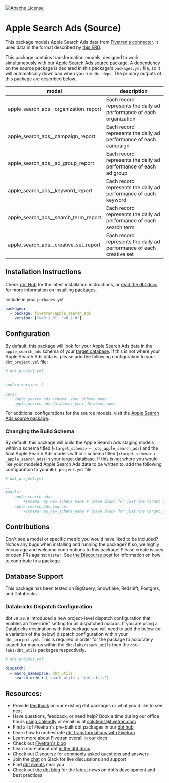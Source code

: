 [![Apache License](https://img.shields.io/badge/License-Apache%202.0-blue.svg)](https://opensource.org/licenses/Apache-2.0)
# Apple Search Ads (Source) 

This package models Apple Search Ads data from [Fivetran's connector](https://fivetran.com/docs/applications/apple-search-ads). It uses data in the format described by [this ERD](https://fivetran.com/docs/applications/apple-search-ads/#schemainformation).

This package contains transformation models, designed to work simultaneously with our [Apple Search Ads source package](https://github.com/fivetran/dbt_apple_search_ads_source). A dependency on the source package is declared in this package's `packages.yml` file, so it will automatically download when you run `dbt deps`. The primary outputs of this package are described below.

| **model**                    | **description**                                                                                                        |
| ---------------------------- | ---------------------------------------------------------------------------------------------------------------------- |
| apple_search_ads__organization_report        | Each record represents the daily ad performance of each organization |
| apple_search_ads__campaign_report        | Each record represents the daily ad performance of each campaign |
| apple_search_ads__ad_group_report     | Each record represents the daily ad performance of each ad group |
| apple_search_ads__keyword_report    | Each record represents the daily ad performance of each keyword |
| apple_search_ads__search_term_report    | Each record represents the daily ad performance of each search term |
| apple_search_ads__creative_set_report    | Each record represents the daily ad performance of each creative set |

## Installation Instructions

Check [dbt Hub](https://hub.getdbt.com/) for the latest installation instructions, or [read the dbt docs](https://docs.getdbt.com/docs/package-management) for more information on installing packages.

Include in your `packages.yml`

```yaml
packages:
  - package: fivetran/apple_search_ads
    version: [">=0.1.0", "<0.2.0"]
```

## Configuration

By default, this package will look for your Apple Search Ads data in the `apple_search_ads` schema of your [target database](https://docs.getdbt.com/docs/running-a-dbt-project/using-the-command-line-interface/configure-your-profile). If this is not where your Apple Search Ads data is, please add the following configuration to your 
`dbt_project.yml` file:

```yml
# dbt_project.yml

...
config-version: 2

vars:
    apple_search_ads_schema: your_schema_name
    apple_search_ads_database: your_database_name 
```

For additional configurations for the source models, visit the [Apple Search Ads source package](https://github.com/fivetran/dbt_apple_search_ads_source).


### Changing the Build Schema

By default, this package will build the Apple Search Ads staging models within a schema titled (`<target_schema>` + `_stg_apple_search_ads`) and the final Apple Search Ads models within a schema titled (`<target_schema>` + `_apple_search_ads`) in your target database. If this is not where you would like your modeled Apple Search Ads data to be written to, add the following configuration to your `dbt_project.yml` file:

```yml
# dbt_project.yml

...
models:
    apple_search_ads:
        +schema: my_new_schema_name # leave blank for just the target_schema
    apple_search_ads_source:
        +schema: my_new_schema_name # leave blank for just the target_schema
```
## Contributions

Don't see a model or specific metric you would have liked to be included? Notice any bugs when installing and running the package? If so, we highly encourage and welcome contributions to this package! 
Please create issues or open PRs against `master`. See [the Discourse post](https://discourse.getdbt.com/t/contributing-to-a-dbt-package/657) for information on how to contribute to a package.

## Database Support

This package has been tested on BigQuery, Snowflake, Redshift, Postgres, and Databricks.

### Databricks Dispatch Configuration
dbt `v0.20.0` introduced a new project-level dispatch configuration that enables an "override" setting for all dispatched macros. If you are using a Databricks destination with this package you will need to add the below (or a variation of the below) dispatch configuration within your `dbt_project.yml`. This is required in order for the package to accurately search for macros within the `dbt-labs/spark_utils` then the `dbt-labs/dbt_utils` packages respectively.
```yml
# dbt_project.yml

dispatch:
  - macro_namespace: dbt_utils
    search_order: ['spark_utils', 'dbt_utils']
```

## Resources:
- Provide [feedback](https://www.surveymonkey.com/r/DQ7K7WW) on our existing dbt packages or what you'd like to see next
- Have questions, feedback, or need help? Book a time during our office hours [using Calendly](https://calendly.com/fivetran-solutions-team/fivetran-solutions-team-office-hours) or email us at solutions@fivetran.com
- Find all of Fivetran's pre-built dbt packages in our [dbt hub](https://hub.getdbt.com/fivetran/)
- Learn how to orchestrate [dbt transformations with Fivetran](https://fivetran.com/docs/transformations/dbt)
- Learn more about Fivetran overall [in our docs](https://fivetran.com/docs)
- Check out [Fivetran's blog](https://fivetran.com/blog)
- Learn more about dbt [in the dbt docs](https://docs.getdbt.com/docs/introduction)
- Check out [Discourse](https://discourse.getdbt.com/) for commonly asked questions and answers
- Join the [chat](http://slack.getdbt.com/) on Slack for live discussions and support
- Find [dbt events](https://events.getdbt.com) near you
- Check out [the dbt blog](https://blog.getdbt.com/) for the latest news on dbt's development and best practices
